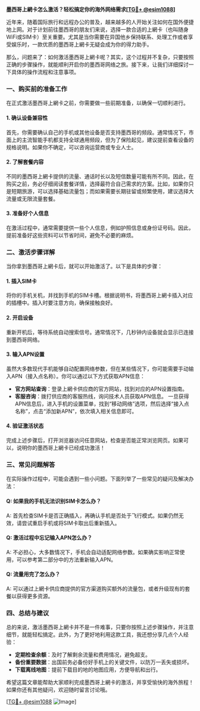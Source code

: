**墨西哥上網卡怎么激活？轻松搞定你的海外网络需求[[TG💪+ @esim1088](https://t.me/s/esim1088)]**

近年来，随着国际旅行和远程办公的普及，越来越多的人开始关注如何在国外便捷地上网。对于计划前往墨西哥的朋友们来说，选择一款合适的上網卡（也叫随身WiFi或SIM卡）至关重要。尤其是当你需要在异国他乡保持联系、处理工作或者享受娱乐时，一款优质的墨西哥上網卡无疑会成为你的得力助手。

那么，问题来了：如何激活墨西哥上網卡呢？其实，这个过程并不复杂，只要按照正确的步骤操作，就能顺利开启你的墨西哥网络之旅。接下来，让我们详细探讨一下具体的操作流程和注意事项。

### 一、购买前的准备工作

在正式激活墨西哥上網卡之前，你需要做一些前期准备，以确保一切顺利进行。

#### 1. 确认设备兼容性
首先，你需要确认自己的手机或其他设备是否支持墨西哥的频段。通常情况下，市面上的主流智能手机都支持全球通用频段，但为了保险起见，建议提前查看设备的规格说明。如果你不确定，可以咨询运营商或专业人士。

#### 2. 了解套餐内容
不同的墨西哥上網卡提供的流量、通话时长以及短信数量可能有所不同。因此，在购买之前，务必仔细阅读套餐详情，选择最符合自己需求的方案。比如，如果你只是短期旅游，可以选择基础流量包；而如果需要长期驻留或频繁使用，建议选择大流量或无限流量套餐。

#### 3. 准备好个人信息
在激活过程中，通常需要提供一些个人信息，例如护照信息或身份证号码。因此，提前准备好这些资料可以节省时间，避免不必要的麻烦。

### 二、激活步骤详解

当你拿到墨西哥上網卡后，就可以开始激活了。以下是具体的步骤：

#### 1. 插入SIM卡
将你的手机关机，并找到手机的SIM卡槽。根据说明书，将墨西哥上網卡插入对应的插槽中。插入时要注意方向，确保接触良好。

#### 2. 开启设备
重新开机后，等待系统自动搜索信号。通常情况下，几秒钟内设备就会显示已连接到墨西哥网络。

#### 3. 输入APN设置
虽然大多数现代手机能够自动配置网络参数，但在某些情况下，你可能需要手动输入APN（接入点名称）。你可以通过以下方式获取APN信息：
- **官方网站查询**：登录上網卡供应商的官方网站，找到对应的APN设置指南。
- **客服咨询**：拨打供应商的客服热线，询问技术人员获取APN信息。
一旦获得APN信息后，进入手机的设置菜单，找到“移动网络”选项，然后选择“接入点名称”，点击“添加新APN”，依次填入相关信息即可。

#### 4. 验证激活状态
完成上述步骤后，打开浏览器访问任意网站，检查是否能正常浏览网页。如果可以，说明你的墨西哥上網卡已经成功激活！

### 三、常见问题解答

在实际操作过程中，可能会遇到一些小问题。下面列举了一些常见的疑问及解决办法：

#### Q: 如果我的手机无法识别SIM卡怎么办？
A: 首先检查SIM卡是否正确插入，再确认手机是否处于飞行模式。如果仍然无效，请尝试重启手机或将SIM卡取出后重新插入。

#### Q: 激活过程中忘记输入APN怎么办？
A: 不必担心，大多数情况下，手机会自动适配网络参数。如果确实影响正常使用，可以参考第二部分中的方法重新输入APN。

#### Q: 流量用完了怎么办？
A: 可以通过上網卡供应商提供的官方渠道购买额外的流量包，或者升级现有的套餐以获得更多资源。

### 四、总结与建议

总的来说，激活墨西哥上網卡并不是一件难事，只要你按照上述步骤操作，并注意细节，就能轻松搞定。此外，为了更好地利用这款工具，我还想分享几点个人经验：
- **定期检查余额**：及时了解剩余流量和费用情况，避免超支。
- **备份重要数据**：出国前务必备份好手机上的关键文件，以防万一丢失或损坏。
- **下载离线地图**：提前下载目的地的地图应用，方便导航和出行。

希望这篇文章能帮助大家顺利完成墨西哥上網卡的激活，并享受愉快的海外旅程！如果你还有其他疑问，欢迎随时留言讨论哦。

[[TG💪+ @esim1088](https://t.me/s/esim1088) ![Image](https://i.postimg.cc/4NQfJmqS/Snipaste-2025-05-13-00-14-12.png)]